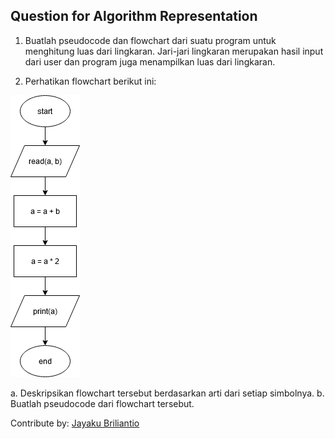 ## Question for Algorithm Representation

1. Buatlah pseudocode dan flowchart dari suatu program untuk menghitung 
   luas dari lingkaran. Jari-jari lingkaran merupakan hasil input dari user
   dan program juga menampilkan luas dari lingkaran.

2. Perhatikan flowchart berikut ini:

<img 
  src="../assets/q02-flowchart.png"
  alt="Flowchart for Algo Representation Question"
/>

   a. Deskripsikan flowchart tersebut berdasarkan arti dari setiap simbolnya.
   b. Buatlah pseudocode dari flowchart tersebut.


Contribute by: [Jayaku Briliantio](https://www.linkedin.com/in/neartojayakubriliantio)